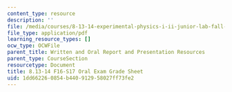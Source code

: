 ```yaml
---
content_type: resource
description: ''
file: /media/courses/8-13-14-experimental-physics-i-ii-junior-lab-fall-2016-spring-2017/1dd662260854b440912958027ff73fe2_MIT8_13-14F16_oral-evaluation.pdf
file_type: application/pdf
learning_resource_types: []
ocw_type: OCWFile
parent_title: Written and Oral Report and Presentation Resources
parent_type: CourseSection
resourcetype: Document
title: 8.13-14 F16-S17 Oral Exam Grade Sheet
uid: 1dd66226-0854-b440-9129-58027ff73fe2
---
```

